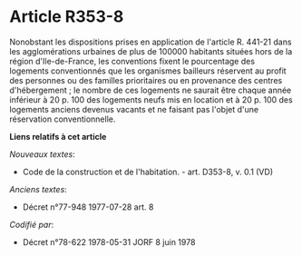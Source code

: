 # Article R353-8

Nonobstant les dispositions prises en application de l'article R. 441-21 dans les agglomérations urbaines de plus de 100000
habitants situées hors de la région d'Ile-de-France, les conventions fixent le pourcentage des logements conventionnés que
les organismes bailleurs réservent au profit des personnes ou des familles prioritaires ou en provenance des centres
d'hébergement ; le nombre de ces logements ne saurait être chaque année inférieur à 20 p. 100 des logements neufs mis en
location et à 20 p. 100 des logements anciens devenus vacants et ne faisant pas l'objet d'une réservation conventionnelle.

**Liens relatifs à cet article**

_Nouveaux textes_:

  - Code de la construction et de l'habitation. - art. D353-8, v. 0.1 (VD)

_Anciens textes_:

  - Décret n°77-948 1977-07-28 art. 8

_Codifié par_:

  - Décret n°78-622 1978-05-31 JORF 8 juin 1978
